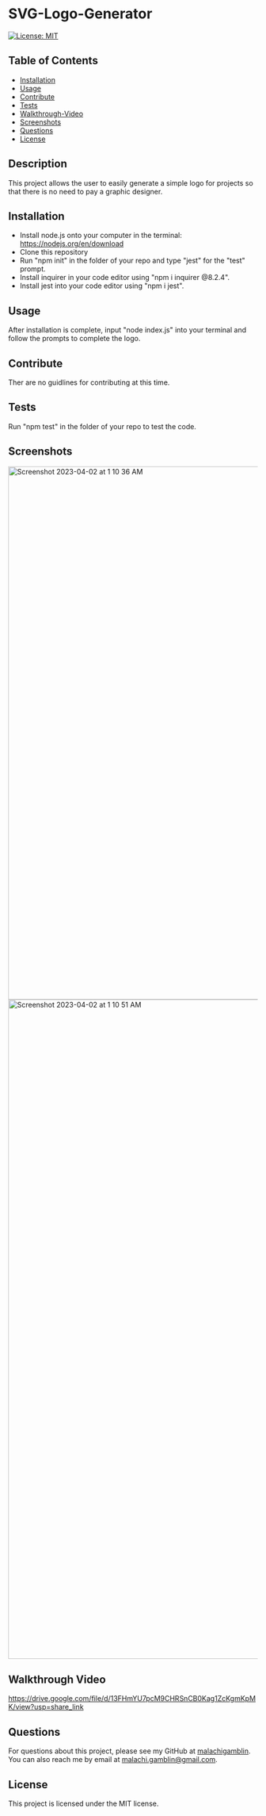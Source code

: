 # SVG-Logo-Generator

[![License: MIT](https://img.shields.io/badge/License-MIT-yellow.svg)](https://opensource.org/licenses/MIT)

## Table of Contents

- [Installation](#installation)
- [Usage](#usage)
- [Contribute](#contribute)
- [Tests](#tests)
- [Walkthrough-Video](#walkthrough-video)
- [Screenshots](#screenshots)
- [Questions](#questions)
- [License](#license)

## Description

This project allows the user to easily generate a simple logo for projects so that there is no need to pay a graphic designer.

## Installation

- Install node.js onto your computer in the terminal: https://nodejs.org/en/download
- Clone this repository
- Run "npm init" in the folder of your repo and type "jest" for the "test" prompt.
- Install inquirer in your code editor using "npm i inquirer @8.2.4".
- Install jest into your code editor using "npm i jest".

## Usage

After installation is complete, input "node index.js" into your terminal and follow the prompts to complete the logo.

## Contribute

Ther are no guidlines for contributing at this time.

## Tests

Run "npm test" in the folder of your repo to test the code.

## Screenshots

<img width="1075" alt="Screenshot 2023-04-02 at 1 10 36 AM" src="https://user-images.githubusercontent.com/118701306/229332718-1d7158ce-cd1e-4e44-92cd-44a450d20ff7.png">
<img width="1330" alt="Screenshot 2023-04-02 at 1 10 51 AM" src="https://user-images.githubusercontent.com/118701306/229332722-f75ede8d-9821-41ca-b718-48788da6ce61.png">

## Walkthrough Video

https://drive.google.com/file/d/13FHmYU7pcM9CHRSnCB0Kag1ZcKgmKpMK/view?usp=share_link

## Questions

For questions about this project, please see my GitHub at [malachigamblin](https://github.com/malachigamblin/).
You can also reach me by email at malachi.gamblin@gmail.com.

## License

This project is licensed under the MIT license.
